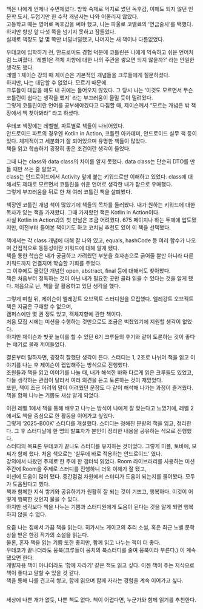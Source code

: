 책은 나에게 언제나 수면제였다. 방학 숙제로 억지로 썼던 독후감, 이해도 되지 않던 인문학 도서, 두껍기만 한 수학 개념서는 나와 어울리지 않았다.
<br>
고등학교 때는 영어로 독후감을 써야 했고, 나는 파울로 코엘료의 ‘연금술사’를 택했다. 하지만 항상 앞 다섯 쪽을 넘기지 못하고 잠들었다.<br>
실제로 책장도 앞 몇 쪽만 너덜너덜했고, 나머지는 새 책이나 다름없었다. 

우테코에 입학하기 전, 안드로이드 경험 덕분에 코틀린은 나에게 익숙하고 쉬운 언어처럼 느껴졌다. ‘레벨1은 객체 지향에 대한 나의 주관을 쌓으면 되지 않을까?’ 라는 안일한 생각도 했다.<br>
레벨 1 제이슨 강의 때 제이슨은 기본적인 개념들을 크루들에게 질문하셨다.<br>
하지만, 나는 대답할 수 없었다. 모르기 때문에.<br>
크루들이 대답을 해도 내 귀에는 들어오지 않았다. 그 당시 나는 ‘이것도 모르면서 무슨 코틀린이 쉽다는 생각을 했지’ 라는 부끄러움이 물밀 듯이 밀려왔다.<br>
그렇게 코틀린이란 언어를 공부해야겠다고 다짐할 때, 제이슨께서 “모르는 개념은 밖 책장에서 책 찾아봐라” 라고 하셨다.<br>

우테코 책장에는 레벨별, 파트별로 책들이 나뉘어있다.<br> 안드로이드 파트의 경우엔 Kotlin in Action, 코틀린 아카데미, 안드로이드 실무 책 등이 있다. 체계적이고 세분화가 잘 되어있으며 유명한 책들이 많았다.<br>책을 읽고 학습하기 굉장히 좋은 조건이란 생각이 들었다.<br>

그때 나는 class와 data class의 차이를 알지 못했다. data class는 단순히 DTO를 만들 때만 쓰는 줄 알았고,<br>
class는 안드로이드에서 Activity 앞에 붙는 키워드로만 이해하고 있었다. class에 대해서도 제대로 모르면서 코틀린을 쉬운 언어로 생각한 내가 참으로 우매했다.
<br>
그렇게 부끄러움을 뒤로 한 채 여러 코틀린 책을 살펴봤다.

책장엔 코틀린 개념 책이 많았기에 책들의 목차를 둘러봤다. 내가 원하는 키워드에 대한 목차가 있는 책을 가져왔다.
그때 가져왔던 책은 Kotlin in Action이다.
<br>
사실 Kotlin in Action과의 첫 만남은 조금 어려웠다. 675 페이지나 하는 두께에 압도됐지만, 이전부터 들어본 책이기도 하고 코치님 추천도 있어 이 책을 선택했다.

책에서는 각 class 개념에 대해 잘 나와 있고, equals, hashCode 등 여러 함수가 나오며 간접적으로 동등성이란 키워드에 대해 알게 됐다.
<br>책을 통한 학습은 내가 궁금하고 가려웠던 부분을 효자손으로 긁어줄 뿐만 아니라 다른 키워드까지 연결지어 학습할 기회를 주었다.
<br>그 이후에도 몰랐던 개념인 open, abstract, final 등에 대해서도 찾아봤다.
<br>책은 처음부터 정독하는 것이 아닌 내가 필요한 곳만 골라 읽을 수 있다는 것을 알게 됐다. 처음으로 난, 책을 잘 활용하고 있단 생각을 했다. 

그렇게 며칠 뒤, 제이슨이 엘레강트 오브젝트 스터디원을 모집했다. 엘레강트 오브젝트 책은 지금은 구매할 수 없으며,
<br>캠퍼스에만 몇 권 정도 있고, 객체지향에 관한 책이다.
<br>
처음 모집 시에는 미션을 수행하는 것만으로도 조금은 벅찼었기에 지원할 생각이 없었다.<br>하지만 제이슨과 벚꽃 놀이를 할 수 있단 6기 크루들의 후기와 같이 토론하는 것이 좋다는 얘기로 몰래 끼어들었다. 

결론부터 말하자면, 굉장히 잘했단 생각이 든다. 스터디는 1, 2조로 나뉘어 책을 읽고 이야기를 나눈 후 제이슨이 랩업해주는 방식으로 진행했다.<br>
조원들과 책을 읽고 이야기를 나눌 때, 내가 해석한 바와 다르게 읽은 크루들도 있었고,<br>
다들 생각하는 관점이 달라서 여러 의견을 듣고 토론하는 것이 재밌었다.
<br>
또한, 책이 조금 어려워 말이 어려웠던 문장도 다 같이 해석해 나가는 과정이 즐거웠다. 책을 함께 나누는 기쁨도 새삼 알게 되었다.

이전 레벨 1에서 책을 통해 배우고 나누는 방식이 나에게 잘 맞는다고 느꼈기에, 레벨 2에서도 책을 중심으로 한 활동을 이어가고 싶었다.
<br>
그렇게 ‘2025-B00K’ 스터디를 개설했다. 스터디는 정해진 분량의 책을 읽고, 정리한다. 그 후 스터디날에 한 명의 발표자가 본인이 정리한 내용을 공유하는 식으로 진행했다.
<br>스터디의 목표론 우테코가 끝나도 스터디를 유지하는 것이었다. 그렇게 미플, 토바에, 모찌가 함께 했다. 처음 책으로는 ‘실무에 바로 적용하는 안드로이드’ 였다.
<br>
강의에서 나왔던 주제로 한 주에 한 챕터씩 읽었다. Room 라이브러리를 사용하는 미션 주간에 Room을 주제로 스터디를 진행하니 더욱 이해가 잘 됐고,
<br>
미션에 도움이 많이 됐다. 중간점검 차원에서 스터디가 도움이 되는지를 물어봤다. 모두가 도움된다고 했다.
<br>
책과 함께한 지식 쌓기와 공유하기가 원활히 잘 되는 것이 기쁘고, 행복하다. 이것이 어떻게 행복한 것인지 물을 수 있다.
<br>
하지만 생각보다 책을 나누는 기쁨과 스터디원에게 도움이 된다는 것을 알게 되면 행복하지 않을 수 없다.

요즘 나는 집에서 가끔 책을 읽는다. 히가시노 게이고의 추리 소설, 혹은 최근 노벨 문학상을 받은 한강 작가의 소설을 읽는다.
<br>
물론, 혼자 책을 읽는 기쁨 또한 좋지만, 함께 읽고 나누는 책이 더 좋다.
<br>
우테코가 끝나더라도 뭉북(크루들이 뭉치의 북스터디를 줄여 뭉북이라 부른다.) 이 계속됐으면 한다.
<br>
개발자용 책이 아니더라도 ‘함께 자라기’ 같은 책도 읽고 싶다. 이젠 책이 주는 지식으로 책이 좋다고 말할 수 있을 것 같다. 
<br>
책을 통해 나를 견고히 쌓고, 함께 읽으며 함께 자라는 경험을 계속 이어가고 싶다.

<br>세상에 나쁜 개가 없듯, 나쁜 책도 없다. 책이 어렵다면, 누군가와 함께 읽기를 추천한다.
